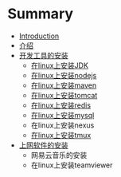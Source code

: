 # Summary

* [Introduction](README.md)
* [介绍](introduce.md)
* [开发工具的安装](install-development-tools.md)
   * [在linux上安装JDK](install-jdk-on-linux.md)
   * [在linux上安装nodejs](install-nodejs-on-linux.md)
   * [在linux上安装maven](install_maven_on_linux.md)
   * [在linux上安装tomcat](install_tomcat_on_linux.md)
   * [在linux上安装redis](install_redis_on_linux.md)
   * [在linux上安装mysql](install_mysql_on_linux.md)
   * 在linux上安装nexus
   * [在linux上安装tmux](install_tmux_on_linux.md)
* [上网软件的安装](install-internet-tools.md)
   * 网易云音乐的安装
   * 在linux上安装teamviewer

